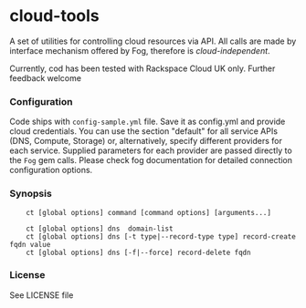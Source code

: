 cloud-tools
===========

A set of utilities for controlling cloud resources via API. All calls are made
by interface mechanism offered by Fog, therefore is *cloud-independent*.

Currently, cod has been tested with Rackspace Cloud UK only. Further feedback welcome

### Configuration
Code ships with `config-sample.yml` file. Save it as config.yml and provide cloud credentials.
You can use the section "default" for all service APIs (DNS, Compute, Storage) or, alternatively,
specify different providers for each service. Supplied parameters for each provider are passed
directly to the `Fog` gem calls. Please check fog documentation for detailed connection configuration
options.

### Synopsis
```
    ct [global options] command [command options] [arguments...]

    ct [global options] dns  domain-list
    ct [global options] dns [-t type|--record-type type] record-create fqdn value
    ct [global options] dns [-f|--force] record-delete fqdn
```    

### License
See LICENSE file
